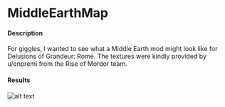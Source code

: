 # MiddleEarthMap
#### Description

For giggles, I wanted to see what a Middle Earth mod might look like for Delusions of Grandeur: Rome. The textures were kindly provided by u/enpremi from the Rise of Mordor team.

#### Results
![alt text](https://github.com/Christian-Smola/MiddleEarthMap/tree/main/Middle%20Earth%20Map/Assets/Screenshots/Screenshot%202.jpg)
